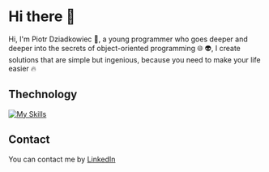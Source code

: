 # Hi there 👋
Hi, I'm Piotr Dziadkowiec :rotating_light:,
a young programmer who goes deeper and deeper into the secrets of object-oriented programming :globe_with_meridians: :alien:,
I create solutions that are simple but ingenious, because you need to make your life easier :fire:

## Thechnology
[![My Skills](https://skillicons.dev/icons?i=cs,dotnet,js,html,css,git,github)](https://skillicons.dev)

## Contact

You can contact me by [LinkedIn](https://www.linkedin.com/in/piotrek-dziadkowiec-437692259)

